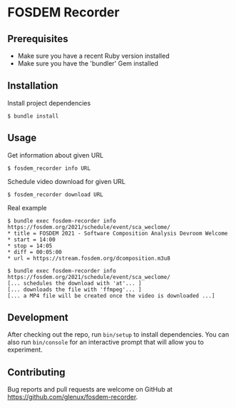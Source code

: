 
# FOSDEM Recorder

## Prerequisites

* Make sure you have a recent Ruby version installed
* Make sure you have the 'bundler' Gem installed


## Installation

Install project dependencies

    $ bundle install


## Usage

Get information about given URL

    $ fosdem_recorder info URL


Schedule video download for given URL

    $ fosdem_recorder download URL


Real example

```shell-session
$ bundle exec fosdem-recorder info https://fosdem.org/2021/schedule/event/sca_weclome/
* title = FOSDEM 2021 - Software Composition Analysis Devroom Welcome
* start = 14:00
* stop = 14:05
* diff = 00:05:00
* url = https://stream.fosdem.org/dcomposition.m3u8

$ bundle exec fosdem-recorder info https://fosdem.org/2021/schedule/event/sca_weclome/
[... schedules the download with 'at'... ]
[... downloads the file with 'ffmpeg'... ]
[... a MP4 file will be created once the video is downloaded ...]
```


## Development

After checking out the repo, run `bin/setup` to install dependencies. You can also run `bin/console` for an interactive prompt that will allow you to experiment.


## Contributing

Bug reports and pull requests are welcome on GitHub at https://github.com/glenux/fosdem-recorder.

